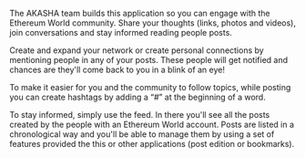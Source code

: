 The AKASHA team builds this application so you can engage with the Ethereum World community. Share your thoughts (links, photos and videos), join conversations and stay informed reading people posts.

Create and expand your network or create personal connections by mentioning people in any of your posts. These people will get notified and chances are they'll come back to you in a blink of an eye!

To make it easier for you and the community to follow topics, while posting you can create hashtags by adding a “#” at the beginning of a word.

To stay informed, simply use the feed. In there you'll see all the posts created by the people with an Ethereum World account. Posts are listed in a chronological way and you'll be able to manage them by using a set of features provided the this or other applications (post edition or bookmarks).